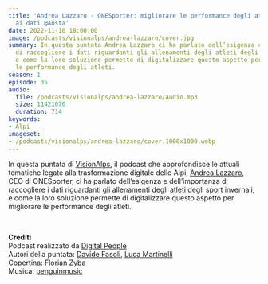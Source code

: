 ```yaml
---
title: 'Andrea Lazzaro - ONESporter: migliorare le performance degli atleti grazie
  ai dati @Aosta'
date: 2022-11-10 18:00:00
image: /podcasts/visionalps/andrea-lazzaro/cover.jpg
summary: In questa puntata Andrea Lazzaro ci ha parlato dell’esigenza e dell’importanza
  di raccogliere i dati riguardanti gli allenamenti degli atleti degli sport invernali,
  e come la loro soluzione permette di digitalizzare questo aspetto per migliorare
  le performance degli atleti.
season: 1
episode: 35
audio:
  file: /podcasts/visionalps/andrea-lazzaro/audio.mp3
  size: 11421070
  duration: 714
keywords:
- Alpi
imageset:
- /podcasts/visionalps/andrea-lazzaro/cover.1000x1000.webp
---
```


In questa puntata di [VisionAlps](https://www.visionalps.com/), il podcast che approfondisce le attuali tematiche legate alla trasformazione digitale delle Alpi, [Andrea Lazzaro](https://www.linkedin.com/in/andrealazzaro92/), CEO di ONESporter, ci ha parlato dell’esigenza e dell’importanza di raccogliere i dati riguardanti gli allenamenti degli atleti degli sport invernali, e come la loro soluzione permette di digitalizzare questo aspetto per migliorare le performance degli atleti.

<br>

**Crediti**<br>
Podcast realizzato da [Digital People](https://w3id.org/digitalpeople)<br>
Autori della puntata: [Davide Fasoli](https://www.linkedin.com/in/davide-fasoli-2b3246179/), [Luca Martinelli](https://www.linkedin.com/in/luca-martinelli/)<br>
Copertina: [Florian Zyba](https://www.linkedin.com/in/florian-zyba/)<br>
Musica: [penguinmusic](https://pixabay.com/users/penguinmusic-24940186/)